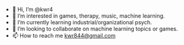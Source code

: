 - 👋 Hi, I’m @kwr4
- 👀 I’m interested in games, therapy, music, machine learning.
- 🌱 I’m currently learning industrial/organizational psych.
- 💞️ I’m looking to collaborate on machine learning topics or games.
- 📫 How to reach me kwr844@gmail.com

<!---
kree84/kree84 is a ✨ special ✨ repository because its `README.md` (this file) appears on your GitHub profile.
You can click the Preview link to take a look at your changes.
--->
